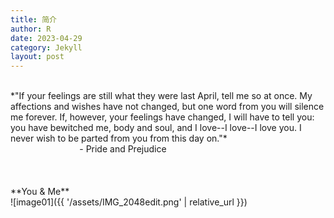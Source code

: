 ```yaml
---
title: 简介
author: R
date: 2023-04-29
category: Jekyll
layout: post
---
```

<br>
*"If your feelings are still what they were last April, tell me so at once. My affections and wishes have not changed, but one word from you will silence me forever. If, however, your feelings have changed, I will have to tell you: you have bewitched me, body and soul, and I love--I love--I love you. I never wish to be parted from you from this day on."*
<br>
&nbsp;&nbsp;&nbsp;&nbsp;&nbsp;&nbsp;&nbsp;&nbsp;&nbsp;&nbsp;&nbsp;&nbsp;&nbsp;&nbsp;&nbsp;&nbsp;&nbsp;&nbsp;&nbsp;&nbsp;&nbsp;&nbsp;&nbsp;&nbsp;&nbsp;&nbsp;&nbsp;&nbsp;- Pride and Prejudice
<br>
<br>
<br>
<br>
**You & Me**
<br>
![image01]({{ '/assets/IMG_2048edit.png' | relative_url }})

